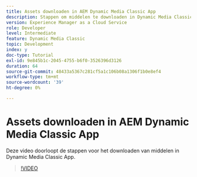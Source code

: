 ```yaml
---
title: Assets downloaden in AEM Dynamic Media Classic App
description: Stappen om middelen te downloaden in Dynamic Media Classic App
version: Experience Manager as a Cloud Service
role: Developer
level: Intermediate
feature: Dynamic Media Classic
topic: Development
index: y
doc-type: Tutorial
exl-id: 9e845b1c-2045-4755-b6f0-3526396d3126
duration: 64
source-git-commit: 48433a5367c281cf5a1c106b08a1306f1b0e8ef4
workflow-type: tm+mt
source-wordcount: '39'
ht-degree: 0%

---
```


# Assets downloaden in AEM Dynamic Media Classic App

Deze video doorloopt de stappen voor het downloaden van middelen in Dynamic Media Classic App.

>[!VIDEO](https://video.tv.adobe.com/v/335458?quality=12&learn=on)
